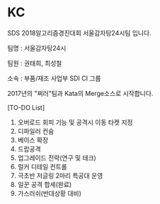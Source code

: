 # KC
SDS 2018알고리즘경진대회 서울감자탕24시팀 입니다.


팀명 : 서울감자탕24시

팀원 : 권태희, 최성철

소속 : 부품/재조 사업부 SDI CI 그룹


2017년의 "쩌러"팀과 Kata의 Merge소스로 시작합니다.


[TO-DO List]
1. 오버로드 회피 기능 및 공격시 이동 타켓 지정
2. 디파일러 컨슘
3. 베이스 확장
4. 드랍공격
5. 업그레이드 전략(연구 및 테크)
6. 럴커 디테일 컨트롤
7. 극초반 저글링 2마리 특공대 운영
8. 일꾼 공격 합세(완료)
9. 가스러쉬(반대상황 대비)
